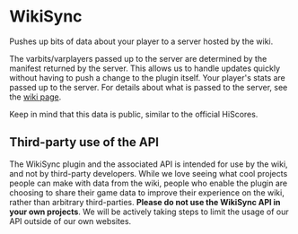 # WikiSync
Pushes up bits of data about your player to a server hosted by the wiki.

The varbits/varplayers passed up to the server are determined by the manifest returned by the server.
This allows us to handle updates quickly without having to push a change to the plugin itself.
Your player's stats are passed up to the server.
For details about what is passed to the server, see the [wiki page](https://oldschool.runescape.wiki/w/RuneScape:WikiSync).

Keep in mind that this data is public, similar to the official HiScores.

## Third-party use of the API
The WikiSync plugin and the associated API is intended for use by the wiki,
and not by third-party developers. While we love seeing what cool projects people
can make with data from the wiki, people who enable the plugin are choosing
to share their game data to improve their experience on the wiki, rather than
arbitrary third-parties. **Please do not use the WikiSync API in your own projects**.
We will be actively taking steps to limit the usage of our API outside of our own websites.